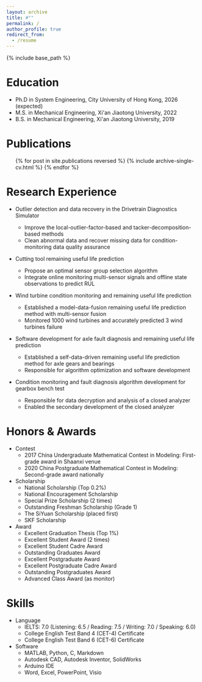 ```yaml
---
layout: archive
title: #""
permalink: /
author_profile: true
redirect_from:
  - /resume
---
```

<!-- ---
permalink: /
title: "Xiao Cai"
author_profile: true
redirect_from: 
  - /about/
  - /about.html
--- -->
{% include base_path %}

Education
======
* Ph.D in System Engineering, City University of Hong Kong, 2026 (expected)
* M.S. in Mechanical Engineering, Xi'an Jiaotong University, 2022
* B.S. in Mechanical Engineering, Xi'an Jiaotong University, 2019

Publications
======
  <ul>{% for post in site.publications reversed %}
    {% include archive-single-cv.html %}
  {% endfor %}</ul>

Research Experience
======
* Outlier detection and data recovery in the Drivetrain Diagnostics Simulator
  * Improve the local-outlier-factor-based and tacker-decomposition-based methods
  * Clean abnormal data and recover missing data for condition-monitoring data quality assurance

* Cutting tool remaining useful life prediction
  * Propose an optimal sensor group selection algorithm
  * Integrate online monitoring multi-sensor signals and offline state observations to predict RUL

* Wind turbine condition monitoring and remaining useful life prediction
  * Established a model-data-fusion remaining useful life prediction method with multi-sensor fusion
  * Monitored 1000 wind turbines and accurately predicted 3 wind turbines failure

* Software development for axle fault diagnosis and remaining useful life prediction
  * Established a self-data-driven remaining useful life prediction method for axle gears and bearings
  * Responsible for algorithm optimization and software development

* Condition monitoring and fault diagnosis algorithm development for gearbox bench test
  * Responsible for data decryption and analysis of a closed analyzer
  * Enabled the secondary development of the closed analyzer

Honors & Awards
======
* Contest
  * 2017 China Undergraduate Mathematical Contest in Modeling: First-grade award in Shaanxi venue
  * 2020 China Postgraduate Mathematical Contest in Modeling: Second-grade award nationally
* Scholarship
  * National Scholarship (Top 0.2%)
  * National Encouragement Scholarship
  * Special Prize Scholarship (2 times)
  * Outstanding Freshman Scholarship (Grade 1)
  * The SiYuan Scholarship (placed first)
  * SKF Scholarship
* Award
  * Excellent Graduation Thesis (Top 1%)
  * Excellent Student Award (2 times)
  * Excellent Student Cadre Award
  * Outstanding Graduates Award
  * Excellent Postgraduate Award
  * Excellent Postgraduate Cadre Award
  * Outstanding Postgraduates Award
  * Advanced Class Award (as monitor)

Skills
======
* Language
  * IELTS: 7.0 (Listening: 6.5 / Reading: 7.5 / Writing: 7.0 / Speaking: 6.0)
  * College English Test Band 4 (CET-4) Certificate
  * College English Test Band 6 (CET-6) Certificate
* Software
  * MATLAB, Python, C, Markdown
  * Autodesk CAD, Autodesk Inventor, SolidWorks
  * Arduino IDE
  * Word, Excel, PowerPoint, Visio
  
<!-- Talks
======
  <ul>{% for post in site.talks reversed %}
    {% include archive-single-talk-cv.html  %}
  {% endfor %}</ul>
  
Teaching
======
  <ul>{% for post in site.teaching reversed %}
    {% include archive-single-cv.html %}
  {% endfor %}</ul> -->
  
<!-- Service and leadership
======
* Currently signed in to 43 different slack teams -->
